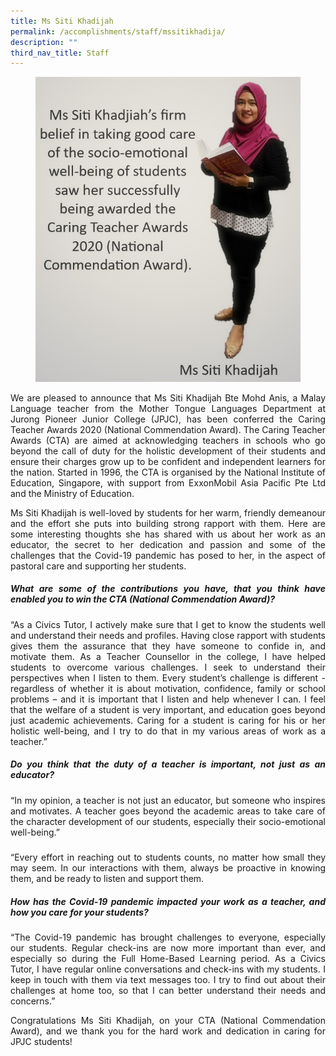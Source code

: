 ```yaml
---
title: Ms Siti Khadijah
permalink: /accomplishments/staff/mssitikhadija/
description: ""
third_nav_title: Staff
---
```

<figure>
<img src="/images/Ms%20Siti%20Khadijah.jpg">
</figure>
<div align="justify">
<p>
We are pleased to announce that Ms Siti Khadijah Bte Mohd Anis, a Malay Language teacher from the Mother Tongue Languages Department at Jurong Pioneer Junior College (JPJC), has been conferred the Caring Teacher Awards 2020 (National Commendation Award). The Caring Teacher Awards (CTA) are aimed at acknowledging teachers in schools who go beyond the call of duty for the holistic development of their students and ensure their charges grow up to be confident and independent learners for the nation. Started in 1996, the CTA is organised by the National Institute of Education, Singapore, with support from ExxonMobil Asia Pacific Pte Ltd and the Ministry of Education.</p>

<p>
Ms Siti Khadijah is well-loved by students for her warm, friendly demeanour and the effort she puts into building strong rapport with them. Here are some interesting thoughts she has shared with us about her work as an educator, the secret to her dedication and passion and some of the challenges that the Covid-19 pandemic has posed to her, in the aspect of pastoral care and supporting her students.</p>

<h5><strong>What are some of the contributions you have, that you think have enabled you to win the CTA (National Commendation Award)?</strong></h5>
<p>
“As a Civics Tutor, I actively make sure that I get to know the students well and understand their needs and profiles. Having close rapport with students gives them the assurance that they have someone to confide in, and motivate them. As a Teacher Counsellor in the college, I have helped students to overcome various challenges. I seek to understand their perspectives when I listen to them. Every student’s challenge is different - regardless of whether it is about motivation, confidence, family or school problems – and it is important that I listen and help whenever I can. I feel that the welfare of a student is very important, and education goes beyond just academic achievements. Caring for a student is caring for his or her holistic well-being, and I try to do that in my various areas of work as a teacher.”</p>

<h5><strong>Do you think that the duty of a teacher is important, not just as an educator?</strong></h5>
<p>
“In my opinion, a teacher is not just an educator, but someone who inspires and motivates. A teacher goes beyond the academic areas to take care of the character development of our students, especially their socio-emotional well-being.”</p>

<h5></h5>
<p>
“Every effort in reaching out to students counts, no matter how small they may seem. In our interactions with them, always be proactive in knowing them, and be ready to listen and support them.</p>

<h5><strong>How has the Covid-19 pandemic impacted your work as a teacher, and how you care for your students?</strong></h5>
<p>
“The Covid-19 pandemic has brought challenges to everyone, especially our students. Regular check-ins are now more important than ever, and especially so during the Full Home-Based Learning period. As a Civics Tutor, I have regular online conversations and check-ins with my students. I keep in touch with them via text messages too. I try to find out about their challenges at home too, so that I can better understand their needs and concerns.”</p>

<p>
Congratulations Ms Siti Khadijah, on your CTA (National Commendation Award), and we thank you for the hard work and dedication in caring for JPJC students!</p>

</div>